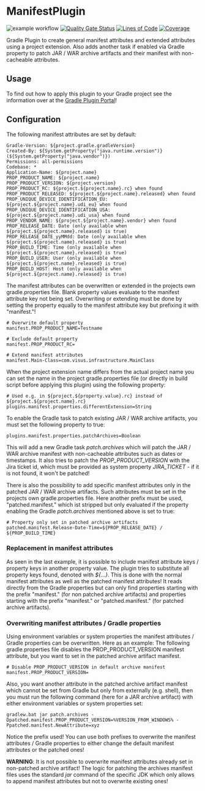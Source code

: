 # ManifestPlugin

![example workflow](https://github.com/VISUS-Health-IT-GmbH/ManifestPlugin/actions/workflows/gradle.yml/badge.svg)
[![Quality Gate Status](https://sonarcloud.io/api/project_badges/measure?project=VISUS-Health-IT-GmbH_ManifestPlugin&metric=alert_status)](https://sonarcloud.io/summary/new_code?id=VISUS-Health-IT-GmbH_ManifestPlugin)
[![Lines of Code](https://sonarcloud.io/api/project_badges/measure?project=VISUS-Health-IT-GmbH_ManifestPluginn&metric=ncloc)](https://sonarcloud.io/summary/new_code?id=VISUS-Health-IT-GmbH_ManifestPlugin)
[![Coverage](https://sonarcloud.io/api/project_badges/measure?project=VISUS-Health-IT-GmbH_ManifestPlugin&metric=coverage)](https://sonarcloud.io/summary/new_code?id=VISUS-Health-IT-GmbH_ManifestPlugin)

Gradle Plugin to create general manifest attributes and extended attributes using a project extension. Also adds another
task if enabled via Gradle property to patch JAR / WAR archive artifacts and their manifest with non-cacheable
attributes.

## Usage

To find out how to apply this plugin to your Gradle project see the information over at the
[Gradle Plugin Portal](https://plugins.gradle.org/plugin/com.visus.infrastructure.manifest)!

## Configuration

The following manifest attributes are set by default:

```manifest
Gradle-Version: ${project.gradle.gradleVersion}
Created-By: ${System.getProperty("java.runtime.version")} (${System.getProperty("java.vendor")})
Permissions: all-permissions
Codebase: *
Application-Name: ${project.name}
PROP_PRODUCT_NAME: ${project.name}
PROP_PRODUCT_VERSION: ${project.version}
PROP_PRODUCT_RC: ${project.${project.name}.rc} when found
PROP_PRODUCT_RELEASED: ${project.${project.name}.released} when found
PROP_UNIQUE_DEVICE_IDENTIFICATION_EU: ${project.${project.name}.udi_eu} when found
PROP_UNIQUE_DEVICE_IDENTIFICATION_USA: ${project.${project.name}.udi_usa} when found
PROP_VENDOR_NAME: ${project.${project.name}.vendor} when found
PROP_RELEASE_DATE: Date (only available when ${project.${project.name}.released} is true)
PROP_RELEASE_DATE_yyMMdd: Date (only available when ${project.${project.name}.released} is true)
PROP_BUILD_TIME: Time (only available when ${project.${project.name}.released} is true)
PROP_BUILD_USER: User (only available when ${project.${project.name}.released} is true)
PROP_BUILD_HOST: Host (only available when ${project.${project.name}.released} is true)

```

The manifest attributes can be overwritten or extended in the projects own gradle.properties file. Blank property values
evaluate to the manifest attribute key not being set. Overwriting or extending must be done by setting the property
equally to the manifest attribute key but prefixing it with "manifest."!

```properties
# Overwrite default property
manifest.PROP_PRODUCT_NAME=Testname

# Exclude default property
manifest.PROP_PRODUCT_RC=

# Extend manifest attributes
manifest.Main-Class=com.visus.infrastructure.MainClass
```

When the project extension name differs from the actual project name you can set the name in the project
gradle.properties file (or directly in build script before applying this plugin) using the following property:

```properties
# Used e.g. in ${project.${property.value}.rc} instead of ${project.${project.name}.rc}
plugins.manifest.properties.differentExtension=String
```

To enable the Gradle task to patch existing JAR / WAR archive artifacts, you must set the following property to true:

```properties
plugins.manifest.properties.patchArchives=Boolean
```

This will add a new Gradle task *patch.archives* which will patch the JAR / WAR archive manifest with non-cacheable
attributes such as dates or timestamps. It also tries to patch the *PROP_PRODUCT_VERSION* with the Jira ticket id,
which must be provided as system property *JIRA_TICKET* - if it is not found, it won't be patched!

There is also the possibility to add specific manifest attributes only in the patched JAR / WAR archive artifacts. Such
attributes must be set in the projects own gradle.properties file. Here another prefix must be used, "patched.manifest."
which ist stripped but only evaluated if the property enabling the Gradle *patch.archives* mentioned above is set to
true:

```properties
# Property only set in patched archive artifacts
patched.manifest.Release-Date-Time=${PROP_RELEASE_DATE} / ${PROP_BUILD_TIME}
```

### Replacement in manifest attributes

As seen in the last example, it is possible to include manifest attribute keys / property keys in another property
value. The plugin tries to substitute all property keys found, denoted with *${...}*. This is done with the normal
manifest attributes as well as the patched manifest attributes! It reads directly from the Gradle properties but can
only find properties starting with the prefix "manifest." (for non patched archive artifacts) and properties starting
with the prefix "manifest." or "patched.manifest." (for patched archive artifacts).

### Overwriting manifest attributes / Gradle properties

Using environment variables or system properties the manifest attributes / Gradle properties can be overwritten. Here as
an example: The following gradle.properties file disables the PROP_PRODUCT_VERSION manifest attribute, but you want to
set in the patched archive artifact manifest.

```properties
# Disable PROP_PRODUCT_VERSION in default archive manifest
manifest.PROP_PRODUCT_VERSION=
```

Also, you want another attribute in the patched archive artifact manifest which cannot be set from Gradle but only from
externally (e.g. shell), then you must run the following command (here for a JAR archive artifact) with either
environment variables or system properties set:

```shell
gradlew.bat jar patch.archives -Dpatched.manifest.PROP_PRODUCT_VERSION=%VERSION_FROM_WINDOWS% -Ppatched.manifest.NewAttribute=xyz
```

Notice the prefix used! You can use both prefixes to overwrite the manifest attributes / Gradle properties to either
change the default manifest attributes or the patched ones!

**WARNING**: It is not possible to overwrite manifest attributes already set in non-patched archive artifact! The logic
for patching the archives manifest files uses the standard *jar* command of the specific JDK which only allows to append
manifest attributes but not to overwrite existing ones!
